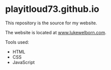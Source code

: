 # playitloud73.github.io
This repository is the source for my website.

The website is located at www.lukewelborn.com.

Tools used:
  - HTML
  - CSS
  - JavaScript
